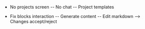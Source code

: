 - No projects screen
-- No chat 
-- Project templates

- Fix blocks interaction
-- Generate content
-- Edit markdown
--> Changes accept/reject